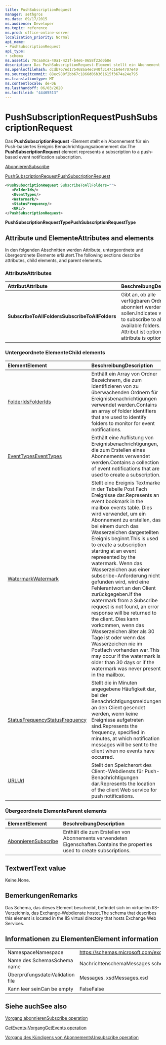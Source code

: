 ```yaml
---
title: PushSubscriptionRequest
manager: sethgros
ms.date: 09/17/2015
ms.audience: Developer
ms.topic: reference
ms.prod: office-online-server
localization_priority: Normal
api_name:
- PushSubscriptionRequest
api_type:
- schema
ms.assetid: 70caa0ca-40a1-421f-b4e6-0658f22d0b8e
description: Das PushSubscriptionRequest-Element stellt ein Abonnement für ein Push-basiertes Ereignis Benachrichtigungsabonnement dar.
ms.openlocfilehash: dcdb767ed175468aa4ec940f3147c164e4707e40
ms.sourcegitcommit: 88ec988f2bb67c1866d06b361615f3674a24e795
ms.translationtype: MT
ms.contentlocale: de-DE
ms.lasthandoff: 06/03/2020
ms.locfileid: "44465513"
---
```

# <a name="pushsubscriptionrequest"></a><span data-ttu-id="2f229-103">PushSubscriptionRequest</span><span class="sxs-lookup"><span data-stu-id="2f229-103">PushSubscriptionRequest</span></span>

<span data-ttu-id="2f229-104">Das **PushSubscriptionRequest** -Element stellt ein Abonnement für ein Push-basiertes Ereignis Benachrichtigungsabonnement dar.</span><span class="sxs-lookup"><span data-stu-id="2f229-104">The **PushSubscriptionRequest** element represents a subscription to a push-based event notification subscription.</span></span> 
  
[<span data-ttu-id="2f229-105">Abonnieren</span><span class="sxs-lookup"><span data-stu-id="2f229-105">Subscribe</span></span>](subscribe.md)
  
[<span data-ttu-id="2f229-106">PushSubscriptionRequest</span><span class="sxs-lookup"><span data-stu-id="2f229-106">PushSubscriptionRequest</span></span>](pushsubscriptionrequest.md)
  
```XML
<PushSubscriptionRequest SubscribeToAllFolders="">
   <FolderIds/>
   <EventTypes/>
   <Watermark/>
   <StatusFrequency/>
   <URL/>
</PushSubscriptionRequest>
```

 <span data-ttu-id="2f229-107">**PushSubscriptionRequestType**</span><span class="sxs-lookup"><span data-stu-id="2f229-107">**PushSubscriptionRequestType**</span></span>
## <a name="attributes-and-elements"></a><span data-ttu-id="2f229-108">Attribute und Elemente</span><span class="sxs-lookup"><span data-stu-id="2f229-108">Attributes and elements</span></span>

<span data-ttu-id="2f229-109">In den folgenden Abschnitten werden Attribute, untergeordnete und übergeordnete Elemente erläutert.</span><span class="sxs-lookup"><span data-stu-id="2f229-109">The following sections describe attributes, child elements, and parent elements.</span></span>
  
### <a name="attributes"></a><span data-ttu-id="2f229-110">Attribute</span><span class="sxs-lookup"><span data-stu-id="2f229-110">Attributes</span></span>

|<span data-ttu-id="2f229-111">**Attribut**</span><span class="sxs-lookup"><span data-stu-id="2f229-111">**Attribute**</span></span>|<span data-ttu-id="2f229-112">**Beschreibung**</span><span class="sxs-lookup"><span data-stu-id="2f229-112">**Description**</span></span>|
|:-----|:-----|
|<span data-ttu-id="2f229-113">**SubscribeToAllFolders**</span><span class="sxs-lookup"><span data-stu-id="2f229-113">**SubscribeToAllFolders**</span></span> <br/> |<span data-ttu-id="2f229-114">Gibt an, ob alle verfügbaren Ordner abonniert werden sollen.</span><span class="sxs-lookup"><span data-stu-id="2f229-114">Indicates whether to subscribe to all available folders.</span></span> <span data-ttu-id="2f229-115">Dieses Attribut ist optional.</span><span class="sxs-lookup"><span data-stu-id="2f229-115">This attribute is optional.</span></span>  <br/> |
   
### <a name="child-elements"></a><span data-ttu-id="2f229-116">Untergeordnete Elemente</span><span class="sxs-lookup"><span data-stu-id="2f229-116">Child elements</span></span>

|<span data-ttu-id="2f229-117">**Element**</span><span class="sxs-lookup"><span data-stu-id="2f229-117">**Element**</span></span>|<span data-ttu-id="2f229-118">**Beschreibung**</span><span class="sxs-lookup"><span data-stu-id="2f229-118">**Description**</span></span>|
|:-----|:-----|
|[<span data-ttu-id="2f229-119">FolderIds</span><span class="sxs-lookup"><span data-stu-id="2f229-119">FolderIds</span></span>](folderids.md) <br/> |<span data-ttu-id="2f229-120">Enthält ein Array von Ordner Bezeichnern, die zum Identifizieren von zu überwachenden Ordnern für Ereignisbenachrichtigungen verwendet werden.</span><span class="sxs-lookup"><span data-stu-id="2f229-120">Contains an array of folder identifiers that are used to identify folders to monitor for event notifications.</span></span>  <br/> |
|[<span data-ttu-id="2f229-121">EventTypes</span><span class="sxs-lookup"><span data-stu-id="2f229-121">EventTypes</span></span>](eventtypes.md) <br/> |<span data-ttu-id="2f229-122">Enthält eine Auflistung von Ereignisbenachrichtigungen, die zum Erstellen eines Abonnements verwendet werden.</span><span class="sxs-lookup"><span data-stu-id="2f229-122">Contains a collection of event notifications that are used to create a subscription.</span></span>  <br/> |
|[<span data-ttu-id="2f229-123">Watermark</span><span class="sxs-lookup"><span data-stu-id="2f229-123">Watermark</span></span>](watermark.md) <br/> |<span data-ttu-id="2f229-124">Stellt eine Ereignis Textmarke in der Tabelle Post Fach Ereignisse dar.</span><span class="sxs-lookup"><span data-stu-id="2f229-124">Represents an event bookmark in the mailbox events table.</span></span> <span data-ttu-id="2f229-125">Dies wird verwendet, um ein Abonnement zu erstellen, das bei einem durch das Wasserzeichen dargestellten Ereignis beginnt.</span><span class="sxs-lookup"><span data-stu-id="2f229-125">This is used to create a subscription starting at an event represented by the watermark.</span></span> <span data-ttu-id="2f229-126">Wenn das Wasserzeichen aus einer subscribe-Anforderung nicht gefunden wird, wird eine Fehlerantwort an den Client zurückgegeben.</span><span class="sxs-lookup"><span data-stu-id="2f229-126">If the watermark from a Subscribe request is not found, an error response will be returned to the client.</span></span> <span data-ttu-id="2f229-127">Dies kann vorkommen, wenn das Wasserzeichen älter als 30 Tage ist oder wenn das Wasserzeichen nie im Postfach vorhanden war.</span><span class="sxs-lookup"><span data-stu-id="2f229-127">This may occur if the watermark is older than 30 days or if the watermark was never present in the mailbox.</span></span>  <br/> |
|[<span data-ttu-id="2f229-128">StatusFrequency</span><span class="sxs-lookup"><span data-stu-id="2f229-128">StatusFrequency</span></span>](statusfrequency.md) <br/> |<span data-ttu-id="2f229-129">Stellt die in Minuten angegebene Häufigkeit dar, bei der Benachrichtigungsmeldungen an den Client gesendet werden, wenn keine Ereignisse aufgetreten sind.</span><span class="sxs-lookup"><span data-stu-id="2f229-129">Represents the frequency, specified in minutes, at which notification messages will be sent to the client when no events have occurred.</span></span>  <br/> |
|[<span data-ttu-id="2f229-130">URL</span><span class="sxs-lookup"><span data-stu-id="2f229-130">Url </span></span>](url-ex15websvcsotherref.md) <br/> |<span data-ttu-id="2f229-131">Stellt den Speicherort des Client-Webdiensts für Push-Benachrichtigungen dar.</span><span class="sxs-lookup"><span data-stu-id="2f229-131">Represents the location of the client Web service for push notifications.</span></span>  <br/> |
   
### <a name="parent-elements"></a><span data-ttu-id="2f229-132">Übergeordnete Elemente</span><span class="sxs-lookup"><span data-stu-id="2f229-132">Parent elements</span></span>

|<span data-ttu-id="2f229-133">**Element**</span><span class="sxs-lookup"><span data-stu-id="2f229-133">**Element**</span></span>|<span data-ttu-id="2f229-134">**Beschreibung**</span><span class="sxs-lookup"><span data-stu-id="2f229-134">**Description**</span></span>|
|:-----|:-----|
|[<span data-ttu-id="2f229-135">Abonnieren</span><span class="sxs-lookup"><span data-stu-id="2f229-135">Subscribe</span></span>](subscribe.md) <br/> |<span data-ttu-id="2f229-136">Enthält die zum Erstellen von Abonnements verwendeten Eigenschaften.</span><span class="sxs-lookup"><span data-stu-id="2f229-136">Contains the properties used to create subscriptions.</span></span>  <br/> |
   
## <a name="text-value"></a><span data-ttu-id="2f229-137">Textwert</span><span class="sxs-lookup"><span data-stu-id="2f229-137">Text value</span></span>

<span data-ttu-id="2f229-138">Keine.</span><span class="sxs-lookup"><span data-stu-id="2f229-138">None.</span></span>
  
## <a name="remarks"></a><span data-ttu-id="2f229-139">Bemerkungen</span><span class="sxs-lookup"><span data-stu-id="2f229-139">Remarks</span></span>

<span data-ttu-id="2f229-140">Das Schema, das dieses Element beschreibt, befindet sich im virtuellen IIS-Verzeichnis, das Exchange-Webdienste hostet.</span><span class="sxs-lookup"><span data-stu-id="2f229-140">The schema that describes this element is located in the IIS virtual directory that hosts Exchange Web Services.</span></span>
  
## <a name="element-information"></a><span data-ttu-id="2f229-141">Informationen zu Elementen</span><span class="sxs-lookup"><span data-stu-id="2f229-141">Element information</span></span>

|||
|:-----|:-----|
|<span data-ttu-id="2f229-142">Namespace</span><span class="sxs-lookup"><span data-stu-id="2f229-142">Namespace</span></span>  <br/> |https://schemas.microsoft.com/exchange/services/2006/messages  <br/> |
|<span data-ttu-id="2f229-143">Name des Schemas</span><span class="sxs-lookup"><span data-stu-id="2f229-143">Schema name</span></span>  <br/> |<span data-ttu-id="2f229-144">Nachrichtenschema</span><span class="sxs-lookup"><span data-stu-id="2f229-144">Messages schema</span></span>  <br/> |
|<span data-ttu-id="2f229-145">Überprüfungsdatei</span><span class="sxs-lookup"><span data-stu-id="2f229-145">Validation file</span></span>  <br/> |<span data-ttu-id="2f229-146">Messages. xsd</span><span class="sxs-lookup"><span data-stu-id="2f229-146">Messages.xsd</span></span>  <br/> |
|<span data-ttu-id="2f229-147">Kann leer sein</span><span class="sxs-lookup"><span data-stu-id="2f229-147">Can be empty</span></span>  <br/> |<span data-ttu-id="2f229-148">False</span><span class="sxs-lookup"><span data-stu-id="2f229-148">False</span></span>  <br/> |
   
## <a name="see-also"></a><span data-ttu-id="2f229-149">Siehe auch</span><span class="sxs-lookup"><span data-stu-id="2f229-149">See also</span></span>



[<span data-ttu-id="2f229-150">Vorgang abonnieren</span><span class="sxs-lookup"><span data-stu-id="2f229-150">Subscribe operation</span></span>](subscribe-operation.md)
  
[<span data-ttu-id="2f229-151">GetEvents-Vorgang</span><span class="sxs-lookup"><span data-stu-id="2f229-151">GetEvents operation</span></span>](getevents-operation.md)
  
[<span data-ttu-id="2f229-152">Vorgang des Kündigens von Abonnements</span><span class="sxs-lookup"><span data-stu-id="2f229-152">Unsubscribe operation</span></span>](unsubscribe-operation.md)

